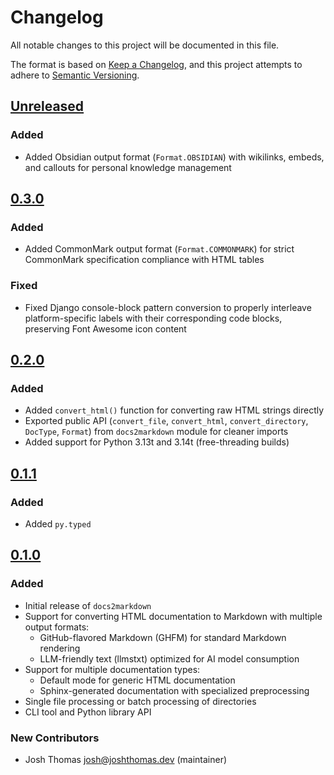 # Changelog

All notable changes to this project will be documented in this file.

The format is based on [Keep a Changelog](https://keepachangelog.com/en/1.0.0/),
and this project attempts to adhere to [Semantic Versioning](https://semver.org/spec/v2.0.0.html).

<!--
## [${version}]
### Added - for new features
### Changed - for changes in existing functionality
### Deprecated - for soon-to-be removed features
### Removed - for now removed features
### Fixed - for any bug fixes
### Security - in case of vulnerabilities
[${version}]: https://github.com/joshuadavidthomas/docs2markdown/releases/tag/v${version}
-->

## [Unreleased]

### Added

- Added Obsidian output format (`Format.OBSIDIAN`) with wikilinks, embeds, and callouts for personal knowledge management

## [0.3.0]

### Added

- Added CommonMark output format (`Format.COMMONMARK`) for strict CommonMark specification compliance with HTML tables

### Fixed

- Fixed Django console-block pattern conversion to properly interleave platform-specific labels with their corresponding code blocks, preserving Font Awesome icon content

## [0.2.0]

### Added

- Added `convert_html()` function for converting raw HTML strings directly
- Exported public API (`convert_file`, `convert_html`, `convert_directory`, `DocType`, `Format`) from `docs2markdown` module for cleaner imports
- Added support for Python 3.13t and 3.14t (free-threading builds)

## [0.1.1]

### Added

- Added `py.typed`

## [0.1.0]

### Added

- Initial release of `docs2markdown`
- Support for converting HTML documentation to Markdown with multiple output formats:
    - GitHub-flavored Markdown (GHFM) for standard Markdown rendering
    - LLM-friendly text (llmstxt) optimized for AI model consumption
- Support for multiple documentation types:
  - Default mode for generic HTML documentation
  - Sphinx-generated documentation with specialized preprocessing
- Single file processing or batch processing of directories
- CLI tool and Python library API

### New Contributors

- Josh Thomas <josh@joshthomas.dev> (maintainer)

[unreleased]: https://github.com/joshuadavidthomas/docs2markdown/compare/v0.3.0...HEAD
[0.1.0]: https://github.com/joshuadavidthomas/docs2markdown/releases/tag/v0.1.0
[0.1.1]: https://github.com/joshuadavidthomas/docs2markdown/releases/tag/v0.1.1
[0.2.0]: https://github.com/joshuadavidthomas/docs2markdown/releases/tag/v0.2.0
[0.3.0]: https://github.com/joshuadavidthomas/docs2markdown/releases/tag/v0.3.0
